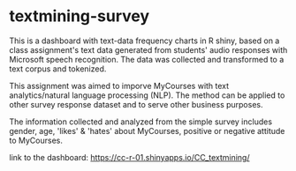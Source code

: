 # textmining-survey


This is a dashboard with text-data frequency charts in R shiny,
based on a class assignment's text data generated from students' audio responses with Microsoft speech recognition.
The data was collected and transformed to a text corpus and tokenized. 

This assignment was aimed to imporve MyCourses with text analytics/natural language processing (NLP).
The method can be applied to other survey response dataset and to serve other business purposes.


The information collected and analyzed from the simple survey includes gender, age, 'likes' & 'hates' about MyCourses, positive or negative attitude to MyCourses.


link to the dashboard: https://cc-r-01.shinyapps.io/CC_textmining/





